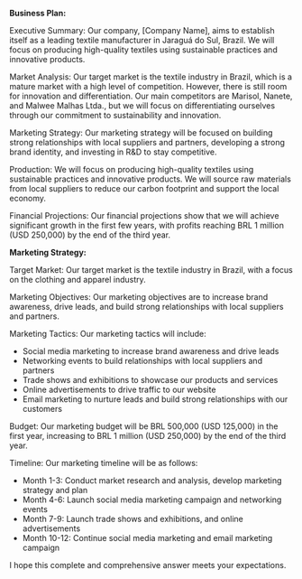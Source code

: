 **Business Plan:**

Executive Summary:
Our company, [Company Name], aims to establish itself as a leading textile manufacturer in Jaraguá do Sul, Brazil. We will focus on producing high-quality textiles using sustainable practices and innovative products.

Market Analysis:
Our target market is the textile industry in Brazil, which is a mature market with a high level of competition. However, there is still room for innovation and differentiation. Our main competitors are Marisol, Nanete, and Malwee Malhas Ltda., but we will focus on differentiating ourselves through our commitment to sustainability and innovation.

Marketing Strategy:
Our marketing strategy will be focused on building strong relationships with local suppliers and partners, developing a strong brand identity, and investing in R&D to stay competitive.

Production:
We will focus on producing high-quality textiles using sustainable practices and innovative products. We will source raw materials from local suppliers to reduce our carbon footprint and support the local economy.

Financial Projections:
Our financial projections show that we will achieve significant growth in the first few years, with profits reaching BRL 1 million (USD 250,000) by the end of the third year.

**Marketing Strategy:**

Target Market:
Our target market is the textile industry in Brazil, with a focus on the clothing and apparel industry.

Marketing Objectives:
Our marketing objectives are to increase brand awareness, drive leads, and build strong relationships with local suppliers and partners.

Marketing Tactics:
Our marketing tactics will include:

* Social media marketing to increase brand awareness and drive leads
* Networking events to build relationships with local suppliers and partners
* Trade shows and exhibitions to showcase our products and services
* Online advertisements to drive traffic to our website
* Email marketing to nurture leads and build strong relationships with our customers

Budget:
Our marketing budget will be BRL 500,000 (USD 125,000) in the first year, increasing to BRL 1 million (USD 250,000) by the end of the third year.

Timeline:
Our marketing timeline will be as follows:

* Month 1-3: Conduct market research and analysis, develop marketing strategy and plan
* Month 4-6: Launch social media marketing campaign and networking events
* Month 7-9: Launch trade shows and exhibitions, and online advertisements
* Month 10-12: Continue social media marketing and email marketing campaign

I hope this complete and comprehensive answer meets your expectations.